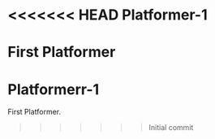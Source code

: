 <<<<<<< HEAD
Platformer-1
============

First Platformer
=======
Platformerr-1
=============

First Platformer.
>>>>>>> Initial commit
